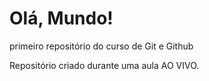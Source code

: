 # Olá, Mundo!
 primeiro repositório do curso de Git e Github

Repositório criado durante uma aula AO VIVO.
